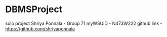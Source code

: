 # DBMSProject
solo project
Shriya Ponnala - Group 71
myWSUID - N473W222
github link - https://github.com/shriyaponnala

